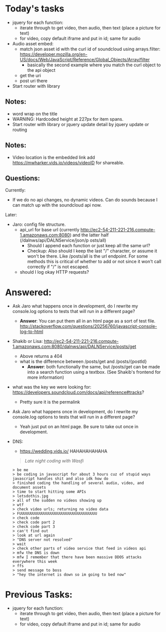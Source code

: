 
# Today's tasks
-  jquery for each function:
    -  iterate through to get video, then audio, then text (place a picture for text)
    - for video, copy default iframe and put in id; same for audio
- Audio asset embed:
    - match json asset id with the curl id of soundcloud using arrays.filter: https://developer.mozilla.org/en-US/docs/Web/JavaScript/Reference/Global_Objects/Array/filter
        - basically the second example where you match the curl object to the api object
    - get the uri
    - post uri there
- Start router with library

## Notes:
- word wrap on the title
- WARNING: Hardcoded height at 227px for item spans.
- Start router with library or jquery update detail by jquery update or routing

## Notes:

- Video location is the embedded link add https://mwharker.vids.io/videos/videoID for shareable.



## Questions:

Currently:

- If we do no api changes, no dynamic videos. Can do sounds because I can match up with the soundcloud api now.




Later:        



- Jaro: config file structure.
    - api_url for base url (currently http://ec2-54-211-221-216.compute-1.amazonaws.com:8080) and the latter half (/dalnws/api/DALNService/json/p   osts/all)
        - Should I append each function or just keep all the same url?
        - Checkup: Also should I keep the last "/" character, or assume it won't be there. Like /posts/all is the url endpoint. For some methods this is critical of whether to add or not since it won't call correctly if "/" is not escaped.
    - should I log okay HTTP requests?

# Answered:
- Ask Jaro what happens once in development, do I rewrite my console.log options to tests that will run in a different page?
    - **Answer**: You can put them all in an html page as a sort of test file. http://stackoverflow.com/questions/20256760/javascript-console-log-to-html


- Shakib or Lisa: http://ec2-54-211-221-216.compute-1.amazonaws.com:8080/dalnws/api/DALNService/posts/get
    - Above returns a 404
    - what is the difference between /posts/get and /posts/{postId}
        - **Answer**: both functionally the same, but /posts/get can be made into a search function using a textbox. (See Shakib's frontend for more information)

- what was the key we were looking for: https://developers.soundcloud.com/docs/api/reference#tracks?
    - Pretty sure it is the permalink
- Ask Jaro what happens once in development, do I rewrite my console.log options to tests that will run in a different page?
    - Yeah just put on an html page. Be sure to take out once in development.

- DNS:
    - https://wedding.vids.io/ HAHAHAHAHAHA
    > *Late night coding with Wasfi*

    ```
    > be me
    > be coding in javascript for about 3 hours cuz of stupid ways javascript handles shit and also idk how do
    > finished coding the handling of several audio, video, and document assets
    > time to start hitting some APIs
    > letsdothis.jpg
    > all of the sudden no videos showing up
    > wtf
    > check video urls; returning no video data
    > FUUUUUUUUUUUUUUUUUUUUUUUUUUUUUUUUUUU
    > check code
    > check code part 2
    > check code part 3
    > can't find out
    > look at url again
    > "DNS server not resolved"
    > wait
    > check other parts of video service that feed in videos api
    > mfw the DNS is down
    > mfw I remember that there have been massive DDOS attacks everywhere this week
    > ffs
    > send message to boss
    > "hey the internet is down so im going to bed now"
    ```
# Previous Tasks:

-  jquery for each function:
    -  iterate through to get video, then audio, then text (place a picture for text)
    - for video, copy default iframe and put in id; same for audio
